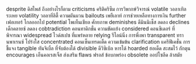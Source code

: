 desprite  ดิสไพส์ ถึงอย่างไรก็ตาม 
criticisms คริติคริซึม การวิพากษ์วิจารณ์
volatile วอลาเทิล ระเหย
volatility วอลาทิ่ลิตี้ ความผันผวน
bailouts เพยืเลาท์ การช่วยเหลือทางการเงิน
further เฟอเทอร์ ไกลออกไป
potential โพเท็นเชียล ศักยภาพ
deminishes ดีมินนิเช็ส ลดลง
declines เด็กคลายซ์ ลดลง
cobtradiction คอนทาดิกชั่น ความขัดเเย้ง
considered คอนซิเดอร์ ที่พิจารณา
widespread ไวด์สเปซ ที่แพร่หลาย
relying รีไลน์นิ่ง การพึ่งพา
transparent ทรานพาเรนซ์ โปร่งใส
concentrated คอนเซ็นเทรดเต็ด ความเข้มข้น
clarification แคริฟิเคชั่น การชี้แจง
tangible ทันจิเบิ้ล ที่จับต้องได้ 
divisible ดีวิซิเบิล หารได้
hoarded ฮอเด็ด สะสมไว้ กักตุน 
encourages เอ็นคอเรสเจ็ส ส่งเสริม
flaws ฟรอส์ ข้อบกพร่อง
obsolete ออปโซลีด ล้าสมัย 